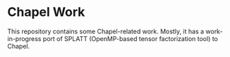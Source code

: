 # Chapel Work

This repository contains some Chapel-related work. Mostly, it has a
work-in-progress port of SPLATT (OpenMP-based tensor factorization tool) to Chapel.

